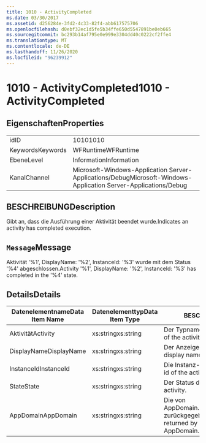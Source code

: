 ```yaml
---
title: 1010 - ActivityCompleted
ms.date: 03/30/2017
ms.assetid: d256284e-3fd2-4c33-82f4-abb617575706
ms.openlocfilehash: d0ebf32ec1d5fe5b34ffe650d5547891be0eb665
ms.sourcegitcommit: bc293b14af795e0e999e3304dd40c0222cf2ffe4
ms.translationtype: MT
ms.contentlocale: de-DE
ms.lasthandoff: 11/26/2020
ms.locfileid: "96239912"
---
```

# <a name="1010---activitycompleted"></a><span data-ttu-id="fafdb-102">1010 - ActivityCompleted</span><span class="sxs-lookup"><span data-stu-id="fafdb-102">1010 - ActivityCompleted</span></span>

## <a name="properties"></a><span data-ttu-id="fafdb-103">Eigenschaften</span><span class="sxs-lookup"><span data-stu-id="fafdb-103">Properties</span></span>  
  
|||  
|-|-|  
|<span data-ttu-id="fafdb-104">id</span><span class="sxs-lookup"><span data-stu-id="fafdb-104">ID</span></span>|<span data-ttu-id="fafdb-105">1010</span><span class="sxs-lookup"><span data-stu-id="fafdb-105">1010</span></span>|  
|<span data-ttu-id="fafdb-106">Keywords</span><span class="sxs-lookup"><span data-stu-id="fafdb-106">Keywords</span></span>|<span data-ttu-id="fafdb-107">WFRuntime</span><span class="sxs-lookup"><span data-stu-id="fafdb-107">WFRuntime</span></span>|  
|<span data-ttu-id="fafdb-108">Ebene</span><span class="sxs-lookup"><span data-stu-id="fafdb-108">Level</span></span>|<span data-ttu-id="fafdb-109">Information</span><span class="sxs-lookup"><span data-stu-id="fafdb-109">Information</span></span>|  
|<span data-ttu-id="fafdb-110">Kanal</span><span class="sxs-lookup"><span data-stu-id="fafdb-110">Channel</span></span>|<span data-ttu-id="fafdb-111">Microsoft-Windows-Application Server-Applications/Debug</span><span class="sxs-lookup"><span data-stu-id="fafdb-111">Microsoft-Windows-Application Server-Applications/Debug</span></span>|  
  
## <a name="description"></a><span data-ttu-id="fafdb-112">BESCHREIBUNG</span><span class="sxs-lookup"><span data-stu-id="fafdb-112">Description</span></span>  

 <span data-ttu-id="fafdb-113">Gibt an, dass die Ausführung einer Aktivität beendet wurde.</span><span class="sxs-lookup"><span data-stu-id="fafdb-113">Indicates an activity has completed execution.</span></span>  
  
## <a name="message"></a><span data-ttu-id="fafdb-114">`Message`</span><span class="sxs-lookup"><span data-stu-id="fafdb-114">Message</span></span>  

 <span data-ttu-id="fafdb-115">Aktivität '%1', DisplayName: '%2', InstanceId: '%3' wurde mit dem Status '%4' abgeschlossen.</span><span class="sxs-lookup"><span data-stu-id="fafdb-115">Activity '%1', DisplayName: '%2', InstanceId: '%3' has completed in the '%4' state.</span></span>  
  
## <a name="details"></a><span data-ttu-id="fafdb-116">Details</span><span class="sxs-lookup"><span data-stu-id="fafdb-116">Details</span></span>  
  
|<span data-ttu-id="fafdb-117">Datenelementname</span><span class="sxs-lookup"><span data-stu-id="fafdb-117">Data Item Name</span></span>|<span data-ttu-id="fafdb-118">Datenelementtyp</span><span class="sxs-lookup"><span data-stu-id="fafdb-118">Data Item Type</span></span>|<span data-ttu-id="fafdb-119">BESCHREIBUNG</span><span class="sxs-lookup"><span data-stu-id="fafdb-119">Description</span></span>|  
|--------------------|--------------------|-----------------|  
|<span data-ttu-id="fafdb-120">Aktivität</span><span class="sxs-lookup"><span data-stu-id="fafdb-120">Activity</span></span>|<span data-ttu-id="fafdb-121">xs:string</span><span class="sxs-lookup"><span data-stu-id="fafdb-121">xs:string</span></span>|<span data-ttu-id="fafdb-122">Der Typname der Aktivität.</span><span class="sxs-lookup"><span data-stu-id="fafdb-122">The type name of the activity.</span></span>|  
|<span data-ttu-id="fafdb-123">DisplayName</span><span class="sxs-lookup"><span data-stu-id="fafdb-123">DisplayName</span></span>|<span data-ttu-id="fafdb-124">xs:string</span><span class="sxs-lookup"><span data-stu-id="fafdb-124">xs:string</span></span>|<span data-ttu-id="fafdb-125">Der Anzeigename der Aktivität.</span><span class="sxs-lookup"><span data-stu-id="fafdb-125">The display name of the activity.</span></span>|  
|<span data-ttu-id="fafdb-126">InstanceId</span><span class="sxs-lookup"><span data-stu-id="fafdb-126">InstanceId</span></span>|<span data-ttu-id="fafdb-127">xs:string</span><span class="sxs-lookup"><span data-stu-id="fafdb-127">xs:string</span></span>|<span data-ttu-id="fafdb-128">Die Instanz-ID der Aktivität.</span><span class="sxs-lookup"><span data-stu-id="fafdb-128">The instance id of the activity.</span></span>|  
|<span data-ttu-id="fafdb-129">State</span><span class="sxs-lookup"><span data-stu-id="fafdb-129">State</span></span>|<span data-ttu-id="fafdb-130">xs:string</span><span class="sxs-lookup"><span data-stu-id="fafdb-130">xs:string</span></span>|<span data-ttu-id="fafdb-131">Der Status der Aktivität.</span><span class="sxs-lookup"><span data-stu-id="fafdb-131">The state of the activity.</span></span>|  
|<span data-ttu-id="fafdb-132">AppDomain</span><span class="sxs-lookup"><span data-stu-id="fafdb-132">AppDomain</span></span>|<span data-ttu-id="fafdb-133">xs:string</span><span class="sxs-lookup"><span data-stu-id="fafdb-133">xs:string</span></span>|<span data-ttu-id="fafdb-134">Die von AppDomain.CurrentDomain.FriendlyName zurückgegebene Zeichenfolge.</span><span class="sxs-lookup"><span data-stu-id="fafdb-134">The string returned by AppDomain.CurrentDomain.FriendlyName.</span></span>|
